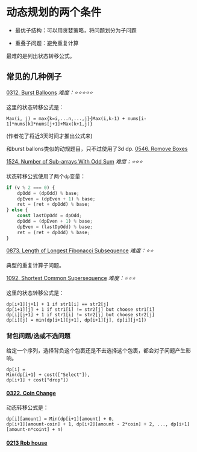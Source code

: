 # 动态规划的两个条件

- 最优子结构：可以用贪婪策略，将问题划分为子问题

- 重叠子问题：避免重复计算

最难的是列出状态转移公式。

## 常见的几种例子

[0312. Burst Balloons](../problems/0312.ts)
*难度：⭐️⭐️⭐️⭐️⭐️*

这里的状态转移公式是：
```
Max(i, j) = max{k=i,...n,...,j}{Max(i,k-1) + nums[i-1]*nums[k]*nums[j+1]+Max(k+1,j)}
```
(作者花了将近3天时间才推出公式来)

和burst ballons类似的动规题目，只不过使用了3d dp. [0546. Romove Boxes](../problems/0546.ts)

[1524. Number of Sub-arrays With Odd Sum](../problems/1524.ts)
*难度：⭐️⭐️⭐️*

状态转移公式使用了两个`dp`变量：
```typescript
if (v % 2 === 0) {
    dpOdd = (dpOdd) % base;
    dpEven = (dpEven + 1) % base;
    ret = (ret + dpOdd) % base;
} else {
    const lastDpOdd = dpOdd;
    dpOdd = (dpEven + 1) % base;
    dpEven = (lastDpOdd) % base;
    ret = (ret + dpOdd) % base;
}
```

[0873. Length of Longest Fibonacci Subsequence](../problems/0873.ts)
*难度：⭐️⭐️*

典型的重复计算子问题。

[1092. Shortest Common Supersequence](../problems/1092.ts)
*难度：⭐️⭐️⭐️*

这里的状态转移公式是：
```
dp[i+1][j+1] + 1 if str1[i] == str2[j]
dp[i+1][j] + 1 if str1[i] != str2[j] but choose str1[i]
dp[i][j+1] + 1 if str1[i] != str2[j] but choose str2[j]
dp[i][j] = min(dp[i+1][j+1], dp[i+1][j], dp[i][j+1])
```

### 背包问题/选或不选问题
给定一个序列，选择背负这个包裹还是不去选择这个包裹，都会对子问题产生影响。
```
dp[i] =
Min(dp[i+1] + cost(["Select"]),
dp[i+1] + cost["drop"])
```

#### [0322. Coin Change](../problems/0322.ts)

动态转移公式是：
```
dp[i][amount] = Min(dp[i+1][amount] + 0,
dp[i+1][amount-coin] + 1, dp[i+2][amount - 2*coin] + 2, ..., dp[i+1][amount-n*coint] + n)
```

#### [0213 Rob house](../problems/0213.ts)


